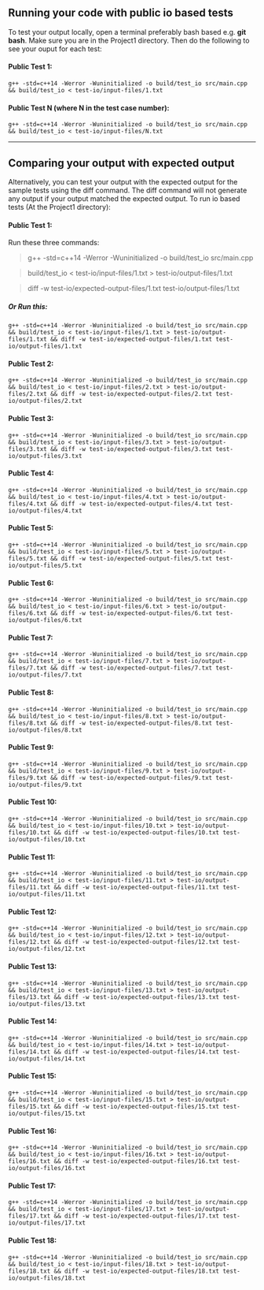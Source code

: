 ## Running your code with public io based tests  
 
To test your output locally, open a terminal preferably bash based e.g. **git bash**. Make sure you are in the Project1 directory. Then do the following to see your ouput for each test:  

#### Public Test 1:

`g++ -std=c++14 -Werror -Wuninitialized -o build/test_io src/main.cpp && build/test_io < test-io/input-files/1.txt`
        
#### Public Test N (where N in the test case number):

`g++ -std=c++14 -Werror -Wuninitialized -o build/test_io src/main.cpp && build/test_io < test-io/input-files/N.txt`

<hr>

## Comparing your output with expected output

Alternatively, you can test your output with the expected output for the sample tests using the diff command. The diff command will not generate any output if your output matched the expected output. To run io based tests (At the Project1 directory): 

#### Public Test 1:

Run these three commands:

> g++ -std=c++14 -Werror -Wuninitialized -o build/test_io src/main.cpp    

> build/test_io < test-io/input-files/1.txt > test-io/output-files/1.txt  

> diff -w test-io/expected-output-files/1.txt test-io/output-files/1.txt


##### Or Run this: 

`g++ -std=c++14 -Werror -Wuninitialized -o build/test_io src/main.cpp && build/test_io < test-io/input-files/1.txt > test-io/output-files/1.txt && diff -w test-io/expected-output-files/1.txt test-io/output-files/1.txt`


#### Public Test 2:

`g++ -std=c++14 -Werror -Wuninitialized -o build/test_io src/main.cpp && build/test_io < test-io/input-files/2.txt > test-io/output-files/2.txt && diff -w test-io/expected-output-files/2.txt test-io/output-files/2.txt`

#### Public Test 3:

`g++ -std=c++14 -Werror -Wuninitialized -o build/test_io src/main.cpp && build/test_io < test-io/input-files/3.txt > test-io/output-files/3.txt && diff -w test-io/expected-output-files/3.txt test-io/output-files/3.txt`

#### Public Test 4:

`g++ -std=c++14 -Werror -Wuninitialized -o build/test_io src/main.cpp && build/test_io < test-io/input-files/4.txt > test-io/output-files/4.txt && diff -w test-io/expected-output-files/4.txt test-io/output-files/4.txt`

#### Public Test 5:

`g++ -std=c++14 -Werror -Wuninitialized -o build/test_io src/main.cpp && build/test_io < test-io/input-files/5.txt > test-io/output-files/5.txt && diff -w test-io/expected-output-files/5.txt test-io/output-files/5.txt`

#### Public Test 6:

`g++ -std=c++14 -Werror -Wuninitialized -o build/test_io src/main.cpp && build/test_io < test-io/input-files/6.txt > test-io/output-files/6.txt && diff -w test-io/expected-output-files/6.txt test-io/output-files/6.txt`

#### Public Test 7:

`g++ -std=c++14 -Werror -Wuninitialized -o build/test_io src/main.cpp && build/test_io < test-io/input-files/7.txt > test-io/output-files/7.txt && diff -w test-io/expected-output-files/7.txt test-io/output-files/7.txt`

#### Public Test 8:

`g++ -std=c++14 -Werror -Wuninitialized -o build/test_io src/main.cpp && build/test_io < test-io/input-files/8.txt > test-io/output-files/8.txt && diff -w test-io/expected-output-files/8.txt test-io/output-files/8.txt`

#### Public Test 9:

`g++ -std=c++14 -Werror -Wuninitialized -o build/test_io src/main.cpp && build/test_io < test-io/input-files/9.txt > test-io/output-files/9.txt && diff -w test-io/expected-output-files/9.txt test-io/output-files/9.txt`

#### Public Test 10:

`g++ -std=c++14 -Werror -Wuninitialized -o build/test_io src/main.cpp && build/test_io < test-io/input-files/10.txt > test-io/output-files/10.txt && diff -w test-io/expected-output-files/10.txt test-io/output-files/10.txt`

#### Public Test 11:

`g++ -std=c++14 -Werror -Wuninitialized -o build/test_io src/main.cpp && build/test_io < test-io/input-files/11.txt > test-io/output-files/11.txt && diff -w test-io/expected-output-files/11.txt test-io/output-files/11.txt`

#### Public Test 12:

`g++ -std=c++14 -Werror -Wuninitialized -o build/test_io src/main.cpp && build/test_io < test-io/input-files/12.txt > test-io/output-files/12.txt && diff -w test-io/expected-output-files/12.txt test-io/output-files/12.txt`

#### Public Test 13:

`g++ -std=c++14 -Werror -Wuninitialized -o build/test_io src/main.cpp && build/test_io < test-io/input-files/13.txt > test-io/output-files/13.txt && diff -w test-io/expected-output-files/13.txt test-io/output-files/13.txt`

#### Public Test 14:

`g++ -std=c++14 -Werror -Wuninitialized -o build/test_io src/main.cpp && build/test_io < test-io/input-files/14.txt > test-io/output-files/14.txt && diff -w test-io/expected-output-files/14.txt test-io/output-files/14.txt`

#### Public Test 15:

`g++ -std=c++14 -Werror -Wuninitialized -o build/test_io src/main.cpp && build/test_io < test-io/input-files/15.txt > test-io/output-files/15.txt && diff -w test-io/expected-output-files/15.txt test-io/output-files/15.txt`

#### Public Test 16:

`g++ -std=c++14 -Werror -Wuninitialized -o build/test_io src/main.cpp && build/test_io < test-io/input-files/16.txt > test-io/output-files/16.txt && diff -w test-io/expected-output-files/16.txt test-io/output-files/16.txt`

#### Public Test 17:

`g++ -std=c++14 -Werror -Wuninitialized -o build/test_io src/main.cpp && build/test_io < test-io/input-files/17.txt > test-io/output-files/17.txt && diff -w test-io/expected-output-files/17.txt test-io/output-files/17.txt`

#### Public Test 18:

`g++ -std=c++14 -Werror -Wuninitialized -o build/test_io src/main.cpp && build/test_io < test-io/input-files/18.txt > test-io/output-files/18.txt && diff -w test-io/expected-output-files/18.txt test-io/output-files/18.txt`
